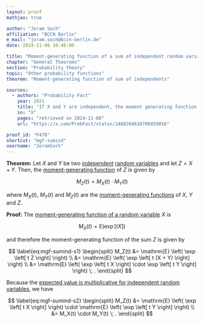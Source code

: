 ```yaml
---
layout: proof
mathjax: true

author: "Joram Soch"
affiliation: "BCCN Berlin"
e_mail: "joram.soch@bccn-berlin.de"
date: 2024-11-08 10:46:00

title: "Moment-generating function of a sum of independent random variables"
chapter: "General Theorems"
section: "Probability theory"
topic: "Other probability functions"
theorem: "Moment-generating function of sum of independents"

sources:
  - authors: "Probability Fact"
    year: 2021
    title: "If X and Y are independent, the moment generating function (MGF)"
    in: "X"
    pages: "retrieved on 2024-11-08"
    url: "https://x.com/ProbFact/status/1468264616706859016"

proof_id: "P478"
shortcut: "mgf-sumind"
username: "JoramSoch"
---
```



**Theorem:** Let $X$ and $Y$ be two [independent](/D/ind) [random variables](/D/rvar) and let $Z = X + Y$. Then, the [moment-generating function](/D/mgf) of $Z$ is given by

$$ \label{eq:mgf-sumind}
M_Z(t) = M_X(t) \cdot M_Y(t)
$$

where $M_X(t)$, $M_Y(t)$ and $M_Z(t)$ are the [moment-generating functions](/D/mgf) of $X$, $Y$ and $Z$.


**Proof:** The [moment-generating function of a random variable](/D/mgf) $X$ is

$$ \label{eq:mfg}
M_X(t) = \mathrm{E} \left( \exp \left[ t X \right] \right)
$$

and therefore the moment-generating function of the sum $Z$ is given by

$$ \label{eq:mgf-sumind-s1}
\begin{split}
M_Z(t)
&= \mathrm{E} \left( \exp \left[ t Z \right] \right) \\
&= \mathrm{E} \left( \exp \left[ t (X + Y) \right] \right) \\
&= \mathrm{E} \left( \exp \left[ t X \right] \cdot \exp \left[ t Y \right] \right) \; .
\end{split}
$$

Because the [expected value is multiplicative for independent random variables](/P/mean-mult), we have

$$ \label{eq:mgf-sumind-s2}
\begin{split}
M_Z(t)
&= \mathrm{E} \left( \exp \left[ t X \right] \right) \cdot \mathrm{E} \left( \exp \left[ t Y \right] \right) \\
&= M_X(t) \cdot M_Y(t) \; .
\end{split}
$$